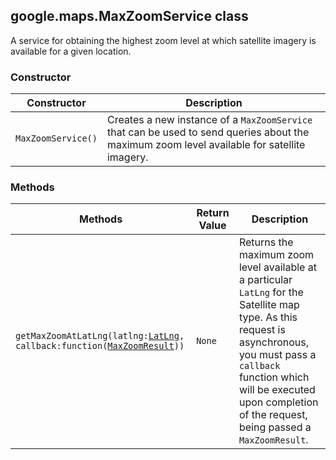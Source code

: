 <h2 id="MaxZoomService">
google.maps.MaxZoomService
class
</h2><p>A service for obtaining the highest zoom level at which satellite imagery is available for a given location.</p><h3>Constructor</h3><table summary="class MaxZoomService - Constructor" width="100%">
<thead>
<tr><th>Constructor</th>
<th>Description</th>
</tr></thead>
<tbody>
<tr>
<td><code>MaxZoomService()</code></td>
<td>Creates a new instance of a <code>MaxZoomService</code> that can be used to send queries about the maximum zoom level available for satellite imagery.</td>
</tr>
</tbody>
</table><h3>Methods</h3><table summary="class MaxZoomService - Methods" width="100%">
<thead>
<tr><th>Methods</th>
<th>Return Value</th>
<th>Description</th>
</tr></thead>
<tbody>
<tr>
<td><code>getMaxZoomAtLatLng(latlng:<a href="https://github.com/amenadiel/google-maps-documentation/blob/master/docs/google.maps.LatLng.md">LatLng</a>, callback:function(<a href="https://github.com/amenadiel/google-maps-documentation/blob/master/docs/google.maps.MaxZoomResult.md">MaxZoomResult</a>))</code></td>
<td><code>None</code></td>
<td>Returns the maximum zoom level available at a particular <code>LatLng</code> for the Satellite map type. As this request is asynchronous, you must pass a <code>callback</code> function which will be executed upon completion of the request, being passed a <code>MaxZoomResult</code>.</td>
</tr>
</tbody>
</table>